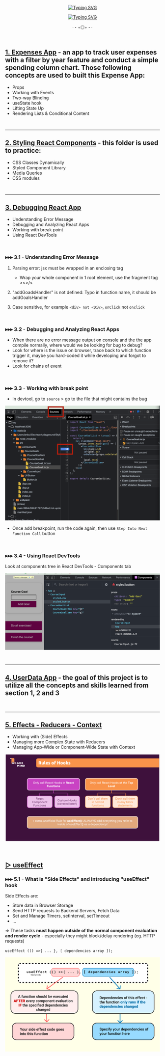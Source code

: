 <div align="center">

[![Typing SVG](https://readme-typing-svg.herokuapp.com?font=Fira+Code&weight=700&size=35&duration=1&pause=10000&color=5299F3&center=true&vCenter=true&multiline=true&width=750&height=57&lines=REACT+PLAYGROUND)](https://git.io/typing-svg)

[![Typing SVG](https://readme-typing-svg.herokuapp.com?font=Fira+Code&weight=700&size=23&duration=5001&pause=10000&color=5299F3&center=true&vCenter=true&multiline=true&width=750&height=65&lines=Learning+%26+Practicing+React+Thru+Building+Projects)](https://git.io/typing-svg)

  <p align="center">∙・◦◎◦・∙</p>

  <br>

</div>

## [1. Expenses App](https://github.com/thaian161/react-playground/tree/main/1%20-%20Expenses-app) - an app to track user expenses with a filter by year feature and conduct a simple spending column chart. Those following concepts are used to built this Expense App:

- Props
- Working with Events
- Two-way Blinding
- useState hook
- Lifting State Up
- Rendering Lists & Conditional Content

<br>

---

## [2. Styling React Components](https://github.com/thaian161/react-playground/tree/main/2%20-%20Styling-react-components) - this folder is used to practice:

- CSS Classes Dynamically
- Styled Component Library
- Media Queries
- CSS modules

<br>

---

## [3. Debugging React App](https://github.com/thaian161/react-playground/tree/main/3%20-%20Debugging)

- Understanding Error Message
- Debugging and Analyzing React Apps
- Working with break point
- Using React DevTools

<br>

### **▸▸▸ 3.1 - Understanding Error Message**

1. Parsing error: jsx must be wrapped in an enclosing tag

   - Wrap your whole component in 1 root element, use the fragment tag <></>

2. "addGoadsHandler" is not defined: Typo in function name, it should be addGoalsHandler

3. Case sensitive, for example `<div> not <Div>`, `onClick` not `onclick`

<br>

### **▸▸▸ 3.2 - Debugging and Analyzing React Apps**

- When there are no error message output on console and the the app compile normally, where would we be looking for bug to debug?
- Look for where is the issue on browser, trace back to which function trigger it, maybe you hard-coded it while developing and forgot to remove it?
- Look for chains of event

<br>

### **▸▸▸ 3.3 - Working with break point**

- In devtool, go to `source` > go to the file that might contains the bug

![Add breakpoint](https://github.com/thaian161/react-playground/blob/main/docs/Breakpoint.png)

- Once add breakpoint, run the code again, then use `Step Into Next Function Call` button

<br>

### **▸▸▸ 3.4 - Using React DevTools**

Look at components tree in React DevTools - Components tab

![React DevTools - Components tab](https://github.com/thaian161/react-playground/blob/main/docs/ReactDevTools-Components.png)

<br>

---

## [4. UserData App](https://github.com/thaian161/react-playground/tree/main/4%20-%20UserData-app) - the goal of this project is to utilize all the concepts and skills learned from section 1, 2 and 3

<br>

---

## [5. Effects - Reducers - Context](https://github.com/thaian161/react-playground/tree/main/5%20-%20Effects-Reducers-Context)

- Working with (Side) Effects
- Managing more Complex State with Reducers
- Managing App-Wide or Component-Wide State with Context

![Rule Of Hooks](https://github.com/thaian161/react-playground/blob/main/docs/RuleOfHooks.png)

<br>

## [▷ useEffect](https://github.com/thaian161/react-playground/tree/main/5%20-%20Effects-Reducers-Context/useEffect)

### **▸▸▸ 5.1 - What is "Side Effects" and introducing "useEffect" hook**

Side Effects are:

- Store data in Browser Storage
- Send HTTP requests to Backend Servers, Fetch Data
- Set and Manage Timers, setInterval, setTimeout
- ...

=> These tasks **must happen outside of the normal component evaluation and render cycle** - especially they might block/delay rendering (eg. HTTP requests)

`useEffect (() =>{ ... }, [ dependencies array ]);`

![useEffect() hook](https://github.com/thaian161/react-playground/blob/main/docs/Side%20Effect%20Hook.png)
